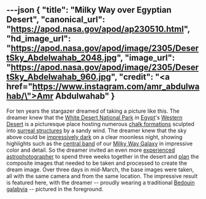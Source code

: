 ---json
{
  "title": "Milky Way over Egyptian Desert",
  "canonical_url": "https://apod.nasa.gov/apod/ap230510.html",
  "hd_image_url": "https://apod.nasa.gov/apod/image/2305/DesertSky_Abdelwahab_2048.jpg",
  "image_url": "https://apod.nasa.gov/apod/image/2305/DesertSky_Abdelwahab_960.jpg",
  "credit": "<a href=\"https://www.instagram.com/amr_abdulwahab/\">Amr Abdulwahab</a>"
}
---

For ten years the stargazer dreamed of taking a picture like this. The dreamer knew that the [White Desert National Park](https://en.wikipedia.org/wiki/White_Desert_National_Park) in [Egypt](https://en.wikipedia.org/wiki/Egypt)'s [Western Desert](https://en.wikipedia.org/wiki/Western_Desert_(Egypt)) is a picturesque place hosting numerous [chalk formations](https://www.inside-egypt.com/the-white-desert.html) sculpted into [surreal structures](https://youtu.be/vgBpr-7AUjg) by a sandy wind. The dreamer knew that the sky above could be [impressively dark](https://apod.nasa.gov/apod/ap200408.html) on a clear moonless night, showing highlights such as the [central band](https://apod.nasa.gov/apod/ap191022.html) of our [Milky Way Galaxy](https://solarsystem.nasa.gov/resources/285/the-milky-way-galaxy/) in impressive color and detail. So the dreamer invited an even more [experienced astrophotographer](https://www.instagram.com/vikaschanderastrophotography/) to spend three weeks together in the desert and [plan](https://i.pinimg.com/originals/30/62/75/3062756a297f1e3c22e35f3fe89b3ecc.jpg) the composite images that needed to be taken and processed to create the dream image. Over three days in mid-March, the base images were taken, all with the same camera and from the same location. The impressive result is featured here, with the dreamer -- proudly wearing a traditional [Bedouin](https://en.wikipedia.org/wiki/Bedouin) [galabyia](https://en.wikipedia.org/wiki/Jellabiya) -- pictured in the foreground.
